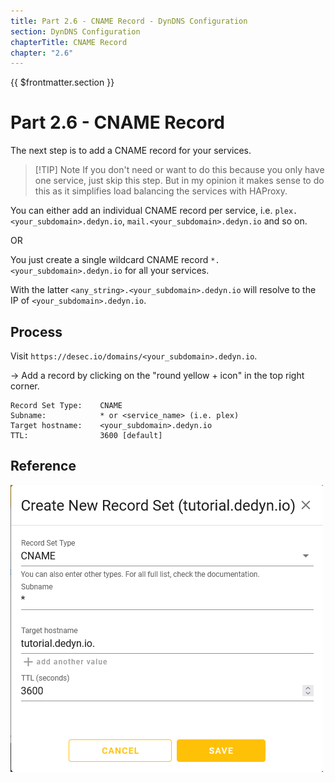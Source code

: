 ```yaml
---
title: Part 2.6 - CNAME Record - DynDNS Configuration
section: DynDNS Configuration
chapterTitle: CNAME Record
chapter: "2.6"
---
```


{{ $frontmatter.section }}
# Part 2.6 - CNAME Record

The next step is to add a CNAME record for your services.


> [!TIP] Note
> If you don't need or want to do this because you only have one service, just skip this step. But in my opinion it makes sense to do this as it simplifies load balancing the services with HAProxy.

You can either add an individual CNAME record per service, i.e. `plex.<your_subdomain>.dedyn.io`, `mail.<your_subdomain>.dedyn.io` and so on.

OR

You just create a single wildcard CNAME record `*.<your_subdomain>.dedyn.io` for all your services.

With the latter `<any_string>.<your_subdomain>.dedyn.io` will resolve to the IP of `<your_subdomain>.dedyn.io`.

## Process

Visit `https://desec.io/domains/<your_subdomain>.dedyn.io`.

-> Add a record by clicking on the "round yellow + icon" in the top right corner.

```text
Record Set Type:    CNAME
Subname:            * or <service_name> (i.e. plex)
Target hostname:    <your_subdomain>.dedyn.io
TTL:                3600 [default]
```

## Reference
![P002-004-Dyn-DNS-CNAME](assets/P002-004-Dyn-DNS-CNAME.png)
